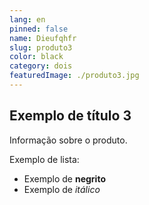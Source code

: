 ```yaml
---
lang: en
pinned: false
name: Dieufqhfr
slug: produto3
color: black
category: dois
featuredImage: ./produto3.jpg
---
```


## Exemplo de título 3

Informação sobre o produto.

Exemplo de lista:

- Exemplo de **negrito**
- Exemplo de _itálico_
